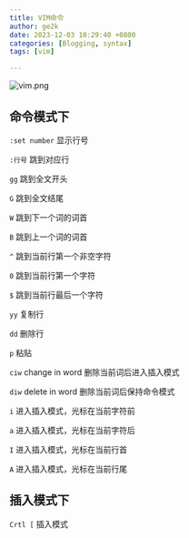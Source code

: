 ```yaml
---
title: VIM命令
author: ge2k
date: 2023-12-03 10:29:40 +0800
categories: [Blogging, syntax]
tags: [vim]

---
```


![vim.png](https://i.ibb.co/7yScRPV/1.png)

## 命令模式下

`:set number` 显示行号

`:行号` 跳到对应行

`gg` 跳到全文开头

`G` 跳到全文结尾

`W` 跳到下一个词的词首

`B` 跳到上一个词的词首

`^` 跳到当前行第一个非空字符

`0` 跳到当前行第一个字符

`$` 跳到当前行最后一个字符

`yy` 复制行

`dd` 删除行

`p` 粘贴

`ciw` change in word 删除当前词后进入插入模式

`diw` delete in word 删除当前词后保持命令模式

`i` 进入插入模式，光标在当前字符前

`a` 进入插入模式，光标在当前字符后

`I` 进入插入模式，光标在当前行首

`A` 进入插入模式，光标在当前行尾


## 插入模式下

`Crtl [` 插入模式